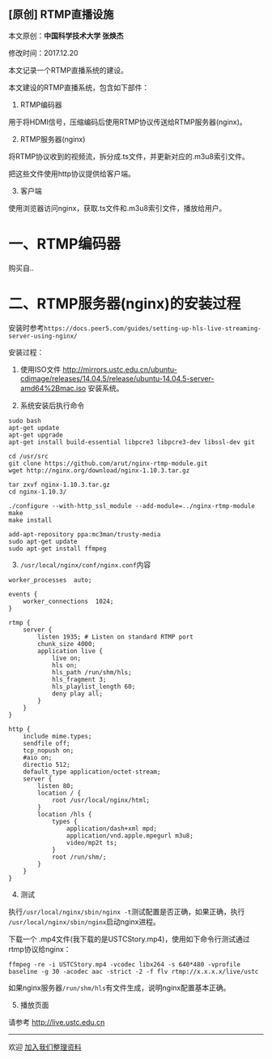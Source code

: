 ## [原创] RTMP直播设施

本文原创：**中国科学技术大学 张焕杰**

修改时间：2017.12.20

本文记录一个RTMP直播系统的建设。

本文建设的RTMP直播系统，包含如下部件：

1. RTMP编码器

用于将HDMI信号，压缩编码后使用RTMP协议传送给RTMP服务器(nginx)。

2. RTMP服务器(nginx)

将RTMP协议收到的视频流，拆分成.ts文件，并更新对应的.m3u8索引文件。

把这些文件使用http协议提供给客户端。

3. 客户端

使用浏览器访问nginx，获取.ts文件和.m3u8索引文件，播放给用户。

 
# 一、RTMP编码器

购买自..

# 二、RTMP服务器(nginx)的安装过程

安装时参考`https://docs.peer5.com/guides/setting-up-hls-live-streaming-server-using-nginx/`

安装过程：

1. 使用ISO文件 http://mirrors.ustc.edu.cn/ubuntu-cdimage/releases/14.04.5/release/ubuntu-14.04.5-server-amd64%2Bmac.iso 安装系统。

2. 系统安装后执行命令

```
sudo bash
apt-get update
apt-get upgrade
apt-get install build-essential libpcre3 libpcre3-dev libssl-dev git

cd /usr/src
git clone https://github.com/arut/nginx-rtmp-module.git
wget http://nginx.org/download/nginx-1.10.3.tar.gz

tar zxvf nginx-1.10.3.tar.gz
cd nginx-1.10.3/

./configure --with-http_ssl_module --add-module=../nginx-rtmp-module
make
make install

add-apt-repository ppa:mc3man/trusty-media
sudo apt-get update
sudo apt-get install ffmpeg
```

3. `/usr/local/nginx/conf/nginx.conf`内容

```
worker_processes  auto;

events {
    worker_connections  1024;
}

rtmp {
    server {
        listen 1935; # Listen on standard RTMP port
        chunk_size 4000;
        application live {
            live on;
            hls on;
            hls_path /run/shm/hls;
            hls_fragment 3;
            hls_playlist_length 60;
            deny play all;
        }
    }
}

http {
    include mime.types;
    sendfile off;
    tcp_nopush on;
    #aio on;
    directio 512;
    default_type application/octet-stream;
    server {
        listen 80;
        location / {
            root /usr/local/nginx/html;
        }
        location /hls {
            types {
                application/dash+xml mpd;
                application/vnd.apple.mpegurl m3u8;
                video/mp2t ts;
            }
            root /run/shm/;
        }
    }
}
```

4. 测试

执行`/usr/local/nginx/sbin/nginx -t`测试配置是否正确，如果正确，执行
`/usr/local/nginx/sbin/nginx`启动nginx进程。

下载一个 .mp4文件(我下载的是USTCStory.mp4)，使用如下命令行测试通过rtmp协议给nginx：
```
ffmpeg -re -i USTCStory.mp4 -vcodec libx264 -s 640*480 -vprofile baseline -g 30 -acodec aac -strict -2 -f flv rtmp://x.x.x.x/live/ustc
```
如果nginx服务器`/run/shm/hls`有文件生成，说明nginx配置基本正确。

5. 播放页面

请参考 http://live.ustc.edu.cn 




***
欢迎 [加入我们整理资料](https://github.com/bg6cq/ITTS)
